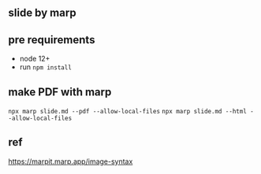 slide by marp
----------

## pre requirements

+ node 12+
+ run `npm install`

## make PDF with marp

`npx marp slide.md --pdf --allow-local-files`
`npx marp slide.md --html --allow-local-files`

## ref

https://marpit.marp.app/image-syntax

